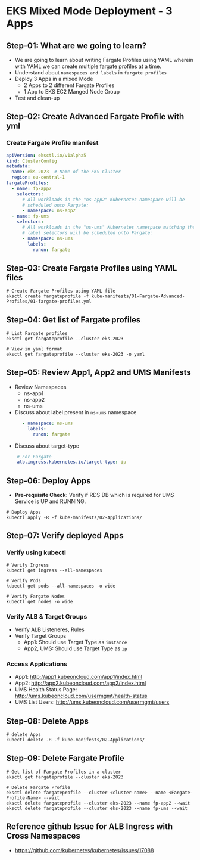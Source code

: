 # EKS Mixed Mode Deployment - 3 Apps

## Step-01: What are we going to learn?
- We are going to learn about writing Fargate Profiles using YAML wherein with YAML we can create multiple fargate profiles at a time.
- Understand about `namespaces and labels` in `fargate profiles`
- Deploy 3 Apps in a mixed Mode
  - 2 Apps to 2 different Fargate Profiles
  - 1 App to EKS EC2 Manged Node Group
- Test and clean-up

## Step-02: Create Advanced Fargate Profile with yml

### Create Fargate Profile manifest
```yml
apiVersion: eksctl.io/v1alpha5
kind: ClusterConfig
metadata:
  name: eks-2023  # Name of the EKS Cluster
  region: eu-central-1
fargateProfiles:
  - name: fp-app2
    selectors:
      # All workloads in the "ns-app2" Kubernetes namespace will be
      # scheduled onto Fargate:
      - namespace: ns-app2
  - name: fp-ums
    selectors:
      # All workloads in the "ns-ums" Kubernetes namespace matching the following
      # label selectors will be scheduled onto Fargate:
      - namespace: ns-ums
        labels:
          runon: fargate

```

## Step-03: Create Fargate Profiles using YAML files
```
# Create Fargate Profiles using YAML file
eksctl create fargateprofile -f kube-manifests/01-Fargate-Advanced-Profiles/01-fargate-profiles.yml
```

## Step-04:  Get list of Fargate profiles
```
# List Fargate profiles
eksctl get fargateprofile --cluster eks-2023

# View in yaml format
eksctl get fargateprofile --cluster eks-2023 -o yaml
```

## Step-05: Review App1, App2 and UMS Manifests
- Review Namespaces
  - ns-app1
  - ns-app2
  - ns-ums
- Discuss about label present in `ns-ums` namespace
```yml
      - namespace: ns-ums
        labels:
          runon: fargate

```
- Discuss about target-type
```yml
    # For Fargate
    alb.ingress.kubernetes.io/target-type: ip
```

## Step-06: Deploy Apps
- **Pre-requisite Check:** Verify if RDS DB which is required for UMS Service is UP and RUNNING.
```
# Deploy Apps
kubectl apply -R -f kube-manifests/02-Applications/
```

## Step-07: Verify deployed Apps

### Verify using kubectl
```
# Verify Ingress
kubectl get ingress --all-namespaces

# Verify Pods
kubectl get pods --all-namespaces -o wide

# Verify Fargate Nodes
kubectl get nodes -o wide
```

### Verify ALB & Target Groups
- Verify ALB Listeneres, Rules
- Verify Target Groups
  - App1: Should use Target Type as `instance`
  - App2, UMS: Should use Target Type as `ip`


### Access Applications
- App1: http://app1.kubeoncloud.com/app1/index.html
- App2: http://app2.kubeoncloud.com/app2/index.html
- UMS Health Status Page: http://ums.kubeoncloud.com/usermgmt/health-status
- UMS List Users: http://ums.kubeoncloud.com/usermgmt/users


## Step-08: Delete Apps
```
# delete Apps
kubectl delete -R -f kube-manifests/02-Applications/
```

## Step-09: Delete Fargate Profile
```
# Get list of Fargate Profiles in a cluster
eksctl get fargateprofile --cluster eks-2023

# Delete Fargate Profile
eksctl delete fargateprofile --cluster <cluster-name> --name <Fargate-Profile-Name> --wait
eksctl delete fargateprofile --cluster eks-2023 --name fp-app2 --wait
eksctl delete fargateprofile --cluster eks-2023 --name fp-ums --wait

```

## Reference github Issue for ALB Ingress with Cross Namespaces
- https://github.com/kubernetes/kubernetes/issues/17088
